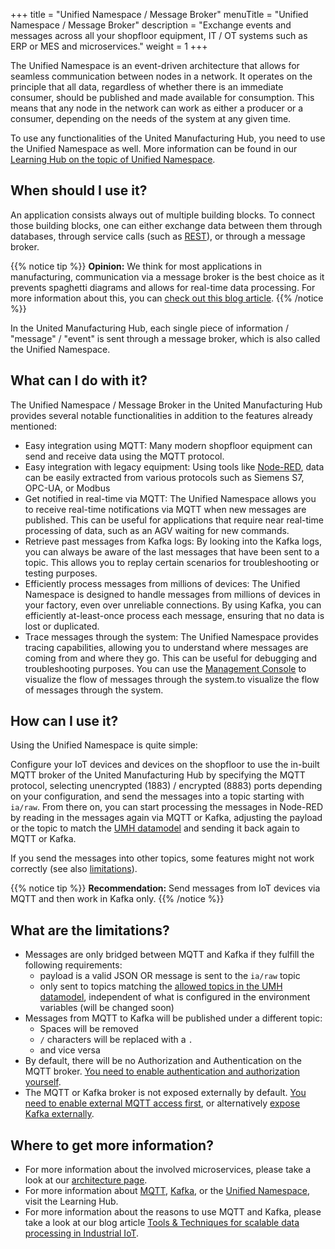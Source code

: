 +++
title = "Unified Namespace / Message Broker"
menuTitle = "Unified Namespace / Message Broker"
description = "Exchange events and messages across all your shopfloor equipment, IT / OT systems such as ERP or MES and microservices."
weight = 1
+++

The Unified Namespace is an event-driven architecture that allows for seamless communication between nodes in a network. It operates on the principle that all data, regardless of whether there is an immediate consumer, should be published and made available for consumption. This means that any node in the network can work as either a producer or a consumer, depending on the needs of the system at any given time.

To use any functionalities of the United Manufacturing Hub, you need to use the Unified Namespace as well. More information can be found in our [Learning Hub on the topic of Unified Namespace](https://learn.umh.app/lesson/introduction-into-it-ot-unified-namespace/).

## When should I use it?

An application consists always out of multiple building blocks. To connect those building blocks, one can either exchange data between them through databases, through service calls (such as [REST](https://learn.umh.app/lesson/introduction-into-it-ot-https-rest/)), or through a message broker. 

{{% notice tip %}}
**Opinion:** We think for most applications in manufacturing, communication via a message broker is the best choice as it prevents spaghetti diagrams and allows for real-time data processing. For more information about this, you can [check out this blog article](https://learn.umh.app/blog/comparing-mqtt-brokers-for-the-industrial-iot/#message-brokers-and-mqtt).
{{% /notice %}} 

In the United Manufacturing Hub, each single piece of information / "message" / "event" is sent through a message broker, which is also called the Unified Namespace.

## What can I do with it?

The Unified Namespace / Message Broker in the United Manufacturing Hub provides several notable functionalities in addition to the features already mentioned:
- Easy integration using MQTT: Many modern shopfloor equipment can send and receive data using the MQTT protocol. 
- Easy integration with legacy equipment: Using tools like [Node-RED](/docs/architecture/microservices/core/node-red/), data can be easily extracted from various protocols such as Siemens S7, OPC-UA, or Modbus
- Get notified in real-time via MQTT: The Unified Namespace allows you to receive real-time notifications via MQTT when new messages are published. This can be useful for applications that require near real-time processing of data, such as an AGV waiting for new commands.
- Retrieve past messages from Kafka logs: By looking into the Kafka logs, you can always be aware of the last messages that have been sent to a topic. This allows you to replay certain scenarios for troubleshooting or testing purposes.
- Efficiently process messages from millions of devices: The Unified Namespace is designed to handle messages from millions of devices in your factory, even over unreliable connections. By using Kafka, you can efficiently at-least-once process each message, ensuring that no data is lost or duplicated.
- Trace messages through the system: The Unified Namespace provides tracing capabilities, allowing you to understand where messages are coming from and where they go. This can be useful for debugging and troubleshooting purposes. You can use the [Management Console](https://mgmt.docs.umh.app/docs/) to visualize the flow of messages through the system.to visualize the flow of messages through the system.

## How can I use it?

Using the Unified Namespace is quite simple: 

Configure your IoT devices and devices on the shopfloor to use the in-built MQTT broker of the United Manufacturing Hub by specifying the MQTT protocol, selecting unencrypted (1883) / encrypted (8883) ports depending on your configuration, and send the messages into a topic starting with `ia/raw`. From there on, you can start processing the messages in Node-RED by reading in the messages again via MQTT or Kafka, adjusting the payload or the topic to match the [UMH datamodel](/docs/architecture/datamodel/) and sending it back again to MQTT or Kafka.

If you send the messages into other topics, some features might not work correctly (see also [limitations](#what-are-the-limitations)).

{{% notice tip %}}
**Recommendation:** Send messages from IoT devices via MQTT and then work in Kafka only.
{{% /notice %}} 

## What are the limitations?

- Messages are only bridged between MQTT and Kafka if they fulfill the following requirements:
  - payload is a valid JSON OR message is sent to the `ia/raw` topic
  - only sent to topics matching the [allowed topics in the UMH datamodel](/docs/architecture/datamodel/messages/), independent of what is configured in the environment variables (will be changed soon)
- Messages from MQTT to Kafka will be published under a different topic:
  - Spaces will be removed
  - `/` characters will be replaced with a `.`
  - and vice versa
- By default, there will be no Authorization and Authentication on the MQTT broker. [You need to enable authentication and authorization yourself](/docs/production-guide/security/).
- The MQTT or Kafka broker is not exposed externally by default. [You need to enable external MQTT access first](/docs/production-guide/administration/access-mqtt-outside-cluster/), or alternatively [expose Kafka externally](/docs/production-guide/administration/access-kafka-outside-cluster/).

## Where to get more information?

- For more information about the involved microservices, please take a look at our [architecture page](/docs/architecture/).
- For more information about [MQTT](/lesson/introduction-into-it-ot-mqtt/), [Kafka](https://learn.umh.app/lesson/introduction-into-it-ot-kafka/), or the [Unified Namespace](https://learn.umh.app/lesson/introduction-into-it-ot-unified-namespace/), visit the Learning Hub.
- For more information about the reasons to use MQTT and Kafka, please take a look at our blog article [Tools & Techniques for scalable data processing in Industrial IoT](https://learn.umh.app/blog/tools-techniques-for-scalable-data-processing-in-industrial-iot/).
